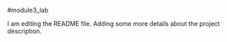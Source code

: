 #module3_lab


I am editing the README file. Adding some more details about the project description.
